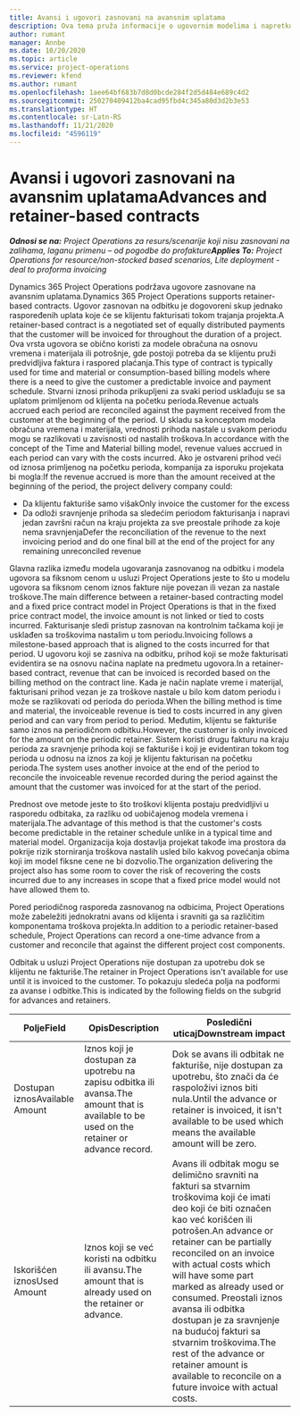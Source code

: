 ```yaml
---
title: Avansi i ugovori zasnovani na avansnim uplatama
description: Ova tema pruža informacije o ugovornim modelima i napretku zasnovanim na odbitku u usluzi Project Operations.
author: rumant
manager: Annbe
ms.date: 10/20/2020
ms.topic: article
ms.service: project-operations
ms.reviewer: kfend
ms.author: rumant
ms.openlocfilehash: 1aee64bf683b7d8d0bcde284f2d5d484e689c4d2
ms.sourcegitcommit: 250270409412ba4cad95fbd4c345a80d3d2b3e53
ms.translationtype: HT
ms.contentlocale: sr-Latn-RS
ms.lasthandoff: 11/21/2020
ms.locfileid: "4596119"
---
```

# <a name="advances-and-retainer-based-contracts"></a><span data-ttu-id="61acd-103">Avansi i ugovori zasnovani na avansnim uplatama</span><span class="sxs-lookup"><span data-stu-id="61acd-103">Advances and retainer-based contracts</span></span>


<span data-ttu-id="61acd-104">_**Odnosi se na:** Project Operations za resurs/scenarije koji nisu zasnovani na zalihama, laganu primenu – od pogodbe do profakture_</span><span class="sxs-lookup"><span data-stu-id="61acd-104">_**Applies To:** Project Operations for resource/non-stocked based scenarios, Lite deployment - deal to proforma invoicing_</span></span>

<span data-ttu-id="61acd-105">Dynamics 365 Project Operations podržava ugovore zasnovane na avansnim uplatama.</span><span class="sxs-lookup"><span data-stu-id="61acd-105">Dynamics 365 Project Operations supports retainer-based contracts.</span></span> <span data-ttu-id="61acd-106">Ugovor zasnovan na odbitku je dogovoreni skup jednako raspoređenih uplata koje će se klijentu fakturisati tokom trajanja projekta.</span><span class="sxs-lookup"><span data-stu-id="61acd-106">A retainer-based contract is a negotiated set of equally distributed payments that the customer will be invoiced for throughout the duration of a project.</span></span> <span data-ttu-id="61acd-107">Ova vrsta ugovora se obično koristi za modele obračuna na osnovu vremena i materijala ili potrošnje, gde postoji potreba da se klijentu pruži predvidljiva faktura i raspored plaćanja.</span><span class="sxs-lookup"><span data-stu-id="61acd-107">This type of contract is typically used for time and material or consumption-based billing models where there is a need to give the customer a predictable invoice and payment schedule.</span></span> <span data-ttu-id="61acd-108">Stvarni iznosi prihoda prikupljeni za svaki period usklađuju se sa uplatom primljenom od klijenta na početku perioda.</span><span class="sxs-lookup"><span data-stu-id="61acd-108">Revenue actuals accrued each period are reconciled against the payment received from the customer at the beginning of the period.</span></span> <span data-ttu-id="61acd-109">U skladu sa konceptom modela obračuna vremena i materijala, vrednosti prihoda nastale u svakom periodu mogu se razlikovati u zavisnosti od nastalih troškova.</span><span class="sxs-lookup"><span data-stu-id="61acd-109">In accordance with the concept of the Time and Material billing model, revenue values accrued in each period can vary with the costs incurred.</span></span> <span data-ttu-id="61acd-110">Ako je ostvareni prihod veći od iznosa primljenog na početku perioda, kompanija za isporuku projekata bi mogla:</span><span class="sxs-lookup"><span data-stu-id="61acd-110">If the revenue accrued is more than the amount received at the beginning of the period, the project delivery company could:</span></span>

- <span data-ttu-id="61acd-111">Da klijentu fakturiše samo višak</span><span class="sxs-lookup"><span data-stu-id="61acd-111">Only invoice the customer for the excess</span></span> 
- <span data-ttu-id="61acd-112">Da odloži sravnjenje prihoda sa sledećim periodom fakturisanja i napravi jedan završni račun na kraju projekta za sve preostale prihode za koje nema sravnjenja</span><span class="sxs-lookup"><span data-stu-id="61acd-112">Defer the reconciliation of the revenue to the next invoicing period and do one final bill at the end of the project for any remaining unreconciled revenue</span></span>

<span data-ttu-id="61acd-113">Glavna razlika između modela ugovaranja zasnovanog na odbitku i modela ugovora sa fiksnom cenom u usluzi Project Operations jeste to što u modelu ugovora sa fiksnom cenom iznos fakture nije povezan ili vezan za nastale troškove.</span><span class="sxs-lookup"><span data-stu-id="61acd-113">The main difference between a retainer-based contracting model and a fixed price contract model in Project Operations is that in the fixed price contract model, the invoice amount is not linked or tied to costs incurred.</span></span> <span data-ttu-id="61acd-114">Fakturisanje sledi pristup zasnovan na kontrolnim tačkama koji je usklađen sa troškovima nastalim u tom periodu.</span><span class="sxs-lookup"><span data-stu-id="61acd-114">Invoicing follows a milestone-based approach that is aligned to the costs incurred for that period.</span></span> <span data-ttu-id="61acd-115">U ugovoru koji se zasniva na odbitku, prihod koji se može fakturisati evidentira se na osnovu načina naplate na predmetu ugovora.</span><span class="sxs-lookup"><span data-stu-id="61acd-115">In a retainer-based contract, revenue that can be invoiced is recorded based on the billing method on the contract line.</span></span> <span data-ttu-id="61acd-116">Kada je način naplate vreme i materijal, fakturisani prihod vezan je za troškove nastale u bilo kom datom periodu i može se razlikovati od perioda do perioda.</span><span class="sxs-lookup"><span data-stu-id="61acd-116">When the billing method is time and material, the invoiceable revenue is tied to costs incurred in any given period and can vary from period to period.</span></span> <span data-ttu-id="61acd-117">Međutim, klijentu se fakturiše samo iznos na periodičnom odbitku.</span><span class="sxs-lookup"><span data-stu-id="61acd-117">However, the customer is only invoiced for the amount on the periodic retainer.</span></span> <span data-ttu-id="61acd-118">Sistem koristi drugu fakturu na kraju perioda za sravnjenje prihoda koji se fakturiše i koji je evidentiran tokom tog perioda u odnosu na iznos za koji je klijentu fakturisan na početku perioda.</span><span class="sxs-lookup"><span data-stu-id="61acd-118">The system uses another invoice at the end of the period to reconcile the invoiceable revenue recorded during the period against the amount that the customer was invoiced for at the start of the period.</span></span>

<span data-ttu-id="61acd-119">Prednost ove metode jeste to što troškovi klijenta postaju predvidljivi u rasporedu odbitaka, za razliku od uobičajenog modela vremena i materijala.</span><span class="sxs-lookup"><span data-stu-id="61acd-119">The advantage of this method is that the customer's costs become predictable in the retainer schedule unlike in a typical time and material model.</span></span> <span data-ttu-id="61acd-120">Organizacija koja dostavlja projekat takođe ima prostora da pokrije rizik storniranja troškova nastalih usled bilo kakvog povećanja obima koji im model fiksne cene ne bi dozvolio.</span><span class="sxs-lookup"><span data-stu-id="61acd-120">The organization delivering the project also has some room to cover the risk of recovering the costs incurred due to any increases in scope that a fixed price model would not have allowed them to.</span></span>

<span data-ttu-id="61acd-121">Pored periodičnog rasporeda zasnovanog na odbicima, Project Operations može zabeležiti jednokratni avans od klijenta i sravniti ga sa različitim komponentama troškova projekta.</span><span class="sxs-lookup"><span data-stu-id="61acd-121">In addition to a periodic retainer-based schedule, Project Operations can record a one-time advance from a customer and reconcile that against the different project cost components.</span></span>

<span data-ttu-id="61acd-122">Odbitak u usluzi Project Operations nije dostupan za upotrebu dok se klijentu ne fakturiše.</span><span class="sxs-lookup"><span data-stu-id="61acd-122">The retainer in Project Operations isn't available for use until it is invoiced to the customer.</span></span> <span data-ttu-id="61acd-123">To pokazuju sledeća polja na podformi za avanse i odbitke.</span><span class="sxs-lookup"><span data-stu-id="61acd-123">This is indicated by the following fields on the subgrid for advances and retainers.</span></span>

| <span data-ttu-id="61acd-124">Polje</span><span class="sxs-lookup"><span data-stu-id="61acd-124">Field</span></span> | <span data-ttu-id="61acd-125">Opis</span><span class="sxs-lookup"><span data-stu-id="61acd-125">Description</span></span> | <span data-ttu-id="61acd-126">Posledični uticaj</span><span class="sxs-lookup"><span data-stu-id="61acd-126">Downstream impact</span></span> |
| --- | --- | --- |
| <span data-ttu-id="61acd-127">Dostupan iznos</span><span class="sxs-lookup"><span data-stu-id="61acd-127">Available Amount</span></span> | <span data-ttu-id="61acd-128">Iznos koji je dostupan za upotrebu na zapisu odbitka ili avansa.</span><span class="sxs-lookup"><span data-stu-id="61acd-128">The amount that is available to be used on the retainer or advance record.</span></span> | <span data-ttu-id="61acd-129">Dok se avans ili odbitak ne fakturiše, nije dostupan za upotrebu, što znači da će raspoloživi iznos biti nula.</span><span class="sxs-lookup"><span data-stu-id="61acd-129">Until the advance or retainer is invoiced, it isn't available to be used which means the available amount will be zero.</span></span> |
| <span data-ttu-id="61acd-130">Iskorišćen iznos</span><span class="sxs-lookup"><span data-stu-id="61acd-130">Used Amount</span></span> | <span data-ttu-id="61acd-131">Iznos koji se već koristi na odbitku ili avansu.</span><span class="sxs-lookup"><span data-stu-id="61acd-131">The amount that is already used on the retainer or advance.</span></span> | <span data-ttu-id="61acd-132">Avans ili odbitak mogu se delimično sravniti na fakturi sa stvarnim troškovima koji će imati deo koji će biti označen kao već korišćen ili potrošen.</span><span class="sxs-lookup"><span data-stu-id="61acd-132">An advance or retainer can be partially reconciled on an invoice with actual costs which will have some part marked as already used or consumed.</span></span> <span data-ttu-id="61acd-133">Preostali iznos avansa ili odbitka dostupan je za sravnjenje na budućoj fakturi sa stvarnim troškovima.</span><span class="sxs-lookup"><span data-stu-id="61acd-133">The rest of the advance or retainer amount is available to reconcile on a future invoice with actual costs.</span></span> |
